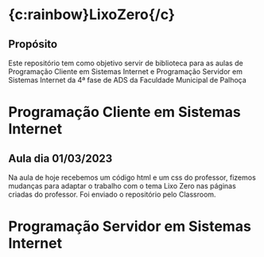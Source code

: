 # {c:rainbow}LixoZero{/c}

## Propósito
Este repositório tem como objetivo servir de biblioteca para as aulas de Programação Cliente em Sistemas Internet e Programação Servidor em Sistemas Internet da 4ª fase de ADS da Faculdade Municipal de Palhoça

# Programação Cliente em Sistemas Internet
## Aula dia 01/03/2023
Na aula de hoje recebemos um código html e um css do professor, fizemos mudanças para adaptar o trabalho com o tema Lixo Zero nas páginas criadas do professor. Foi enviado o repositório pelo Classroom.

# Programação Servidor em Sistemas Internet
